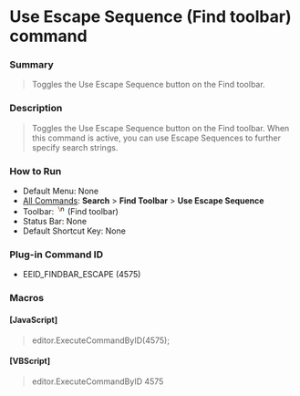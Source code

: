 # Use Escape Sequence (Find toolbar) command

### Summary

> Toggles the Use Escape Sequence button on the Find toolbar.

### Description

> Toggles the Use Escape Sequence button on the Find toolbar. When this command is active, you can use Escape Sequences to further specify search strings.

### How to Run

- Default Menu: None
- [All Commands](../tools/all_commands): **Search**
\> **Find Toolbar** \> **Use Escape Sequence**
- Toolbar: ![](../../images/find_escape.png) (Find toolbar)
- Status Bar: None
- Default Shortcut Key: None

### Plug-in Command ID

- EEID\_FINDBAR\_ESCAPE (4575)

### Macros

#### \[JavaScript\]

> editor.ExecuteCommandByID(4575);

#### \[VBScript\]

> editor.ExecuteCommandByID 4575
